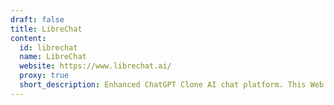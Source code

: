 ```yaml
---
draft: false
title: LibreChat
content:
  id: librechat
  name: LibreChat
  website: https://www.librechat.ai/
  proxy: true
  short_description: Enhanced ChatGPT Clone AI chat platform. This Web UI offers vast customization, supporting numerous AI providers, services, and integrations.
---
```

